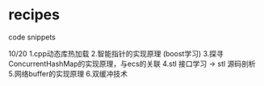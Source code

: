 # recipes
code snippets

10/20
1.cpp动态库热加载
2.智能指针的实现原理 (boost学习)
3.探寻ConcurrentHashMap的实现原理，与ecs的关联
4.stl 接口学习 -> stl 源码剖析
5.网络buffer的实现原理
6.双缓冲技术